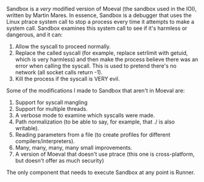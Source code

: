 Sandbox is a *very* modified version of Moeval (the sandbox used in the IOI), written by Martin Mares. In essence, Sandbox is a debugger that uses the Linux ptrace system call to stop a process every time it attempts to make a system call. Sandbox examines this system call to see if it's harmless or dangerous, and it can:

1. Allow the syscall to proceed normally.
2. Replace the called syscall (for example, replace setrlimit with getuid, which is very harmless) and then make the process believe there was an error when calling the syscall. This is used to pretend there's no network (all socket calls return -1).
3. Kill the process if the syscall is VERY evil.

Some of the modifications I made to Sandbox that aren't in Moeval are:

1. Support for syscall mangling
2. Support for multiple threads.
3. A verbose mode to examine which syscalls were made.
4. Path normalization (to be able to say, for example, that ./ is also writable).
5. Reading parameters from a file (to create profiles for different compilers/interpreters).
6. Many, many, many, many small improvements.
7. A version of Moeval that doesn't use ptrace (this one is cross-platform, but doesn't offer as much security)

The only component that needs to execute Sandbox at any point is Runner.